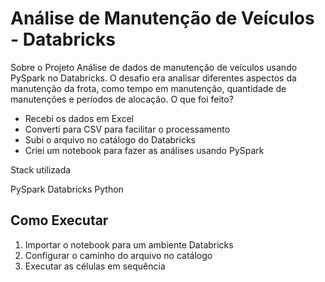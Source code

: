 # Análise de Manutenção de Veículos - Databricks

Sobre o Projeto
Análise de dados de manutenção de veículos usando PySpark no Databricks. O desafio era analisar diferentes aspectos da manutenção da frota, como tempo em manutenção, quantidade de manutenções e períodos de alocação.
O que foi feito?

- Recebi os dados em Excel
- Converti para CSV para facilitar o processamento
- Subi o arquivo no catálogo do Databricks
- Criei um notebook para fazer as análises usando PySpark

Stack utilizada

PySpark
Databricks
Python

## Como Executar
1. Importar o notebook para um ambiente Databricks
2. Configurar o caminho do arquivo no catálogo
3. Executar as células em sequência

